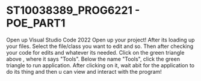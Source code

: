 # ST10038389_PROG6221 - POE_PART1
Open up Visual Studio Code 2022
Open up your project!
After its loading up your files.
Select the file/class you want to edit and so.
Then after checking your code for edits and whatever its needed.
Click on the green triangle above , where it says "Tools".
Below the name "Tools", click the green triangle to run application.
After clicking on it, wait abit for the application to do its thing and then u can view and interact with the program!
